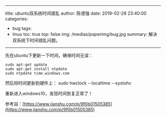 
---
title: ubuntu双系统时间错乱
author: 陈德强
date: 2019-02-28 23:40:00
categories:
- bug
tags:
- linux
toc: true
top: false
img: /medias/paperimg/bug.jpg
summary:  解决双系统下时间错乱问题。
---

先在ubuntu下更新一下时间，确保时间无误：
```
sudo apt-get update
sudo apt-get install ntpdate
sudo ntpdate time.windows.com
```
然后将时间更新到硬件上：
sudo hwclock --localtime --systohc

重新进入windows10，发现时间恢复正常了！


参考自：[https://www.jianshu.com/p/9f0b01505385](https://www.jianshu.com/p/9f0b01505385)

